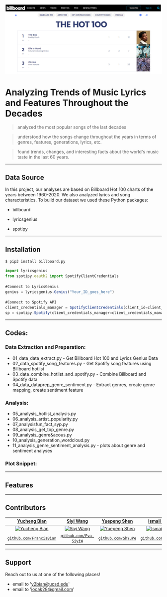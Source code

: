 <a href="https://www.billboard.com/charts/hot-100"><img src="unnamed.png" alt="Italian Trulli"></a>

# Analyzing Trends of Music Lyrics and Features Throughout the Decades

> analyzed the most popular songs of the last decades

> understood how the songs change throughout the years in terms of genres, features, generations, lyrics, etc. 

> found trends, changes, and interesting facts about the world's music taste in the last 60 years.

---

## Data Source
In this project, our analyses are based on Billboard Hot 100 charts of the years between 1960-2020. 
We also analyzed lyrics and song characteristics. To build our dataset we used these Python packages:

- billboard
	
- lyricsgenius
	
- spotipy

---

## Installation

```shell
$ pip3 install billboard.py
```

```javascript
import lyricsgenius
from spotipy.oauth2 import SpotifyClientCredentials

#Connect to LyricsGenius
genius = lyricsgenius.Genius("Your_ID_goes_here")

#Connect to Spotify API
client_credentials_manager = SpotifyClientCredentials(client_id=client_id, client_secret=client_secret)
sp = spotipy.Spotify(client_credentials_manager=client_credentials_manager)
```

---

## Codes:

### Data Extraction and Preparation:
 - 01_data_data_extract.py - Get Billboard Hot 100 and Lyrics Genius Data
 - 02_data_spotify_song_features.py - Get Spotify song features using Billboard hotlist
 - 03_data_combine_hotlist_and_spotify.py - Combine Billboard and Spotify data
 - 04_data_dataprep_genre_sentiment.py - Extract genres, create genre mapping, create sentiment feature

### Analysis:
 - 05_analysis_hotlist_analysis.py
 - 06_analysis_artist_popularity.py
 - 07_analysisfun_fact_syp.py
 - 08_analysis_get_top_genre.py
 - 09_analysis_genre&acous.py
 - 10_analysis_generation_wordcloud.py
 - 11_analysis_genre_sentiment_analysis.py - plots about genre and sentiment analyses

### Plot Snippet:


---

## Features

---

## Contributors
| <a href="https://github.com/FrancisBian" target="_blank">**Yucheng Bian**</a> | <a href="https://github.com/Eva-SiyiW" target="_blank">**Siyi Wang**</a> | <a href="https://github.com/ShYuPe" target="_blank">**Yuepeng Shen**</a> | <a href="https://github.com/iocak28" target="_blank">**Ismail Ocak**</a> |
| :---: |:---:| :---:| :---:|
| [![Yucheng Bian](https://avatars1.githubusercontent.com/u/4284691?v=3&s=200)](https://github.com/FrancisBian)    | [![Siyi Wang](https://avatars1.githubusercontent.com/u/55155879?s=400&v=4)](https://github.com/Eva-SiyiW) | [![Yuepeng Shen](https://avatars1.githubusercontent.com/u/28599459?s=400&v=4)](https://github.com/ShYuPe)  | [![Ismail Ocak](https://avatars0.githubusercontent.com/u/14804342?s=400&v=4)](https://github.com/iocak2)    |
| <a href="https://github.com/FrancisBian" target="_blank">`github.com/FrancisBian`</a> | <a href="https://github.com/Eva-SiyiW" target="_blank">`github.com/Eva-SiyiW`</a> | <a href="https://github.com/ShYuPe" target="_blank">`github.com/ShYuPe`</a> | <a href="https://github.com/iocak28" target="_blank">`github.com/iocak28`</a> |

---

## Support
Reach out to us at one of the following places!
- email to 'y2bian@ucsd.edu'
- email to 'iocak28@gmail.com'
